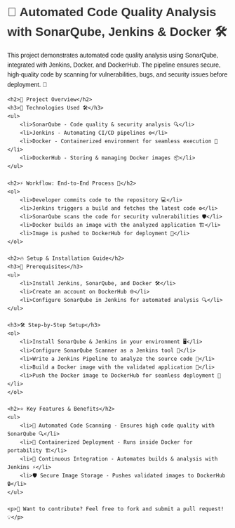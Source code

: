 <!DOCTYPE html>
<html lang="en">
<head>
    <meta charset="UTF-8">
    <meta name="viewport" content="width=device-width, initial-scale=1.0">
    <title>Code Quality Analysis with SonarQube</title>
    <style>
        body { font-family: Arial, sans-serif; line-height: 1.6; }
        h1, h2 { color: #333; }
        .emoji { font-size: 1.2em; }
        ul { list-style-type: none; padding: 0; }
        li::before { content: "✔️ "; color: green; }
    </style>
</head>
<body>
    <h1>🌟 Automated Code Quality Analysis with SonarQube, Jenkins & Docker 🛠️</h1>
    <p>This project demonstrates automated code quality analysis using SonarQube, integrated with Jenkins, Docker, and DockerHub. The pipeline ensures secure, high-quality code by scanning for vulnerabilities, bugs, and security issues before deployment. 🚀</p>
    
    <h2>🎯 Project Overview</h2>
    <h3>🔹 Technologies Used 🛠️</h3>
    <ul>
        <li>SonarQube - Code quality & security analysis 🔍</li>
        <li>Jenkins - Automating CI/CD pipelines ⚙️</li>
        <li>Docker - Containerized environment for seamless execution 🐳</li>
        <li>DockerHub - Storing & managing Docker images 📦</li>
    </ul>
    
    <h2>⚡ Workflow: End-to-End Process 🔄</h2>
    <ol>
        <li>Developer commits code to the repository 💻</li>
        <li>Jenkins triggers a build and fetches the latest code ⚙️</li>
        <li>SonarQube scans the code for security vulnerabilities 🛡️</li>
        <li>Docker builds an image with the analyzed application 🏗️</li>
        <li>Image is pushed to DockerHub for deployment 🚀</li>
    </ol>
    
    <h2>🔥 Setup & Installation Guide</h2>
    <h3>📌 Prerequisites</h3>
    <ul>
        <li>Install Jenkins, SonarQube, and Docker 🛠️</li>
        <li>Create an account on DockerHub 🌐</li>
        <li>Configure SonarQube in Jenkins for automated analysis 🔍</li>
    </ul>
    
    <h3>🛠️ Step-by-Step Setup</h3>
    <ol>
        <li>Install SonarQube & Jenkins in your environment 🖥️</li>
        <li>Configure SonarQube Scanner as a Jenkins tool 🔄</li>
        <li>Write a Jenkins Pipeline to analyze the source code 📝</li>
        <li>Build a Docker image with the validated application 🐳</li>
        <li>Push the Docker image to DockerHub for seamless deployment 🚀</li>
    </ol>
    
    <h2>⭐ Key Features & Benefits</h2>
    <ul>
        <li>🚀 Automated Code Scanning - Ensures high code quality with SonarQube 🔍</li>
        <li>🐳 Containerized Deployment - Runs inside Docker for portability 🏗️</li>
        <li>🔄 Continuous Integration - Automates builds & analysis with Jenkins ⚡</li>
        <li>🛡️ Secure Image Storage - Pushes validated images to DockerHub 🔒</li>
    </ul>
    
    <p>🎯 Want to contribute? Feel free to fork and submit a pull request! 💡</p>
</body>
</html>
